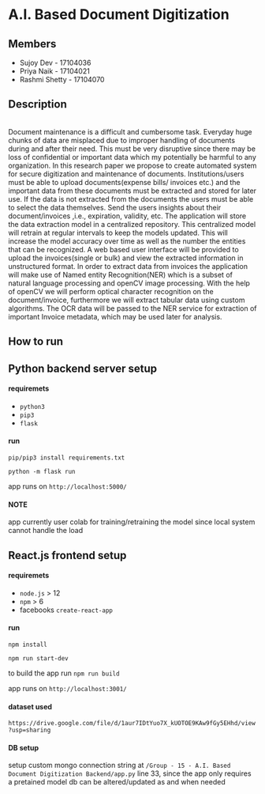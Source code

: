 # A.I. Based Document Digitization

## Members

- Sujoy Dev - 17104036
- Priya Naik - 17104021
- Rashmi Shetty - 17104070

## Description
\
Document maintenance is a difficult and cumbersome task. Everyday huge chunks of data
are misplaced due to improper handling of documents during and after their need. This
must be very disruptive since there may be loss of confidential or important data which my
potentially be harmful to any organization.
In this research paper we propose to create automated system for secure digitization and
maintenance of documents. Institutions/users must be able to upload documents(expense
bills/ invoices etc.) and the important data from these documents must be extracted and
stored for later use. If the data is not extracted from the documents the users must be
able to select the data themselves. Send the users insights about their document/invoices
,i.e., expiration, validity, etc. The application will store the data extraction model in a
centralized repository. This centralized model will retrain at regular intervals to keep the
models updated. This will increase the model accuracy over time as well as the number the
entities that can be recognized. A web based user interface will be provided to upload the
invoices(single or bulk) and view the extracted information in unstructured format.
In order to extract data from invoices the application will make use of Named entity
Recognition(NER) which is a subset of natural language processing and openCV image
processing. With the help of openCV we will perform optical character recognition on the
document/invoice, furthermore we will extract tabular data using custom algorithms. The
OCR data will be passed to the NER service for extraction of important Invoice metadata,
which may be used later for analysis.

## How to run
## Python backend server setup 
#### requiremets
- `python3` 
- `pip3` 
- `flask`
#### run
`pip/pip3 install requirements.txt`

`python -m flask run`

app runs on `http://localhost:5000/`

#### NOTE
app currently user colab for training/retraining the model since local system cannot handle the load

## React.js frontend setup 
#### requiremets
- `node.js` > 12 
- `npm` > 6 
- facebooks `create-react-app`
#### run
`npm install`

`npm run start-dev`

to build the app run `npm run build`

app runs on `http://localhost:3001/`

#### dataset used
`https://drive.google.com/file/d/1aur7IDtYuo7X_kUOTOE9KAw9fGy5EHhd/view?usp=sharing`

#### DB setup
setup custom mongo connection string at `/Group - 15 - A.I. Based Document Digitization Backend/app.py` line 33, since the app only requires a pretained model db can be altered/updated as and when needed
